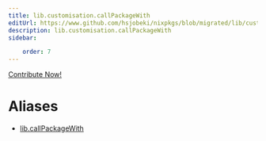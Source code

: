 ```yaml
---
title: lib.customisation.callPackageWith
editUrl: https://www.github.com/hsjobeki/nixpkgs/blob/migrated/lib/customisation.nix#L125C21
description: lib.customisation.callPackageWith
sidebar:

    order: 7
---
```


<a href="https://www.github.com/hsjobeki/nixpkgs/blob/migrated/lib/customisation.nix#L125C21">Contribute Now!</a>


# Aliases

- [lib.callPackageWith](/nix-doc-comments/reference/lib/lib-callpackagewith)



